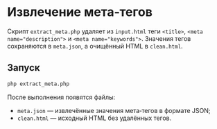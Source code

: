 # Извлечение мета‑тегов

Скрипт `extract_meta.php` удаляет из `input.html` теги `<title>`,
`<meta name="description">` и `<meta name="keywords">`. Значения
тегов сохраняются в `meta.json`, а очищённый HTML в `clean.html`.

## Запуск

```sh
php extract_meta.php
```

После выполнения появятся файлы:

* `meta.json` — извлечённые значения мета‑тегов в формате JSON;
* `clean.html` — исходный HTML без удалённых тегов.